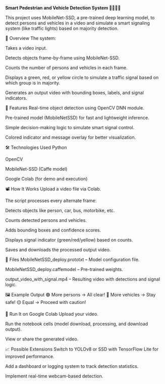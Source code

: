 **Smart Pedestrian and Vehicle Detection System 🚦🚶‍♂️🚗**


This project uses MobileNet-SSD, a pre-trained deep learning model, to detect persons and vehicles in a video and simulate a smart signaling system (like traffic lights) based on majority detection.

📌 Overview
The system:

Takes a video input.

Detects objects frame-by-frame using MobileNet-SSD.

Counts the number of persons and vehicles in each frame.

Displays a green, red, or yellow circle to simulate a traffic signal based on which group is in majority.

Generates an output video with bounding boxes, labels, and signal indicators.

🧠 Features
Real-time object detection using OpenCV DNN module.

Pre-trained model (MobileNetSSD) for fast and lightweight inference.

Simple decision-making logic to simulate smart signal control.

Colored indicator and message overlay for better visualization.

🛠️ Technologies Used
Python

OpenCV

MobileNet-SSD (Caffe model)

Google Colab (for demo and execution)

📽️ How It Works
Upload a video file via Colab.

The script processes every alternate frame:

Detects objects like person, car, bus, motorbike, etc.

Counts detected persons and vehicles.

Adds bounding boxes and confidence scores.

Displays signal indicator (green/red/yellow) based on counts.

Saves and downloads the processed output video.

📁 Files
MobileNetSSD_deploy.prototxt – Model configuration file.

MobileNetSSD_deploy.caffemodel – Pre-trained weights.

output_video_with_signal.mp4 – Resulting video with detections and signal logic.

🖼️ Example Output
🟢 More persons → All clear!
🔴 More vehicles → Stay safe!
🟡 Equal → Proceed with caution!

🚀 Run It on Google Colab
Upload your video.

Run the notebook cells (model download, processing, and download output).

View or share the generated video.

📈 Possible Extensions
Switch to YOLOv8 or SSD with TensorFlow Lite for improved performance.

Add a dashboard or logging system to track detection statistics.

Implement real-time webcam-based detection.
